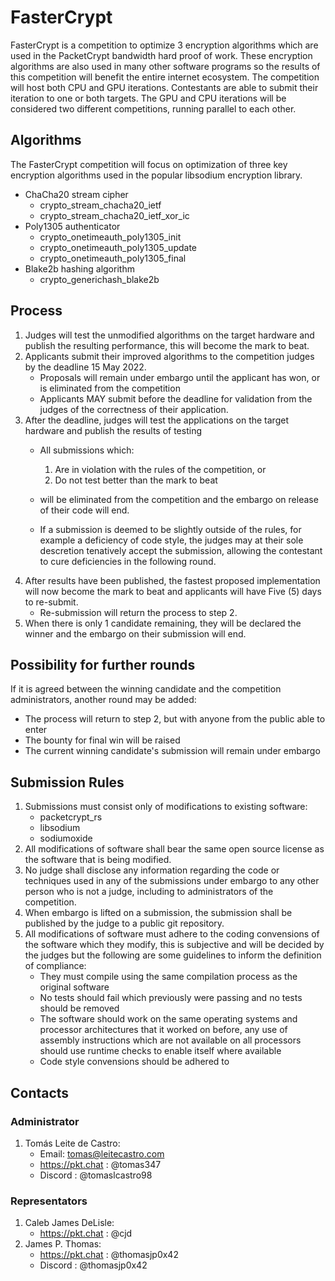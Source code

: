 # FasterCrypt
FasterCrypt is a competition to optimize 3 encryption algorithms which are used in the PacketCrypt bandwidth hard proof of work. These encryption algorithms are also used in many other software programs so the results of this competition will benefit the entire internet ecosystem. The competition will host both CPU and GPU iterations. Contestants are able to submit their iteration to one or both targets.
The GPU and CPU iterations will be considered two different competitions, running parallel to each other.

## Algorithms
The FasterCrypt competition will focus on optimization of three key encryption algorithms used in the popular libsodium encryption library.

- ChaCha20 stream cipher
	- crypto_stream_chacha20_ietf
	- crypto_stream_chacha20_ietf_xor_ic
- Poly1305 authenticator
	- crypto_onetimeauth_poly1305_init
	- crypto_onetimeauth_poly1305_update
	- crypto_onetimeauth_poly1305_final
- Blake2b hashing algorithm
	- crypto_generichash_blake2b

## Process
1. Judges will test the unmodified algorithms on the target hardware and publish the resulting performance, this will become the mark to beat.
2. Applicants submit their improved algorithms to the competition judges by the deadline 15 May 2022.
	- Proposals will remain under embargo until the applicant has won, or is eliminated from the competition
	- Applicants MAY submit before the deadline for validation from the judges of the correctness of their application.
3. After the deadline, judges will test the applications on the target hardware and publish the results of testing
	- All submissions which:
		1. Are in violation with the rules of the competition, or
		2. Do not test better than the mark to beat

	- will be eliminated from the competition and the embargo on release of their code will end.
	- If a submission is deemed to be slightly outside of the rules, for example a deficiency of code style, the judges may at their sole descretion tenatively accept the submission, allowing the contestant to cure deficiencies in the following round.
4. After results have been published, the fastest proposed implementation will now become the mark to beat and applicants will have Five (5) days to re-submit.
	- Re-submission will return the process to step 2.
5. When there is only 1 candidate remaining, they will be declared the winner and the embargo on their submission will end.
	
## Possibility for further rounds
If it is agreed between the winning candidate and the competition administrators, another round may be added:

- The process will return to step 2, but with anyone from the public able to enter
- The bounty for final win will be raised
- The current winning candidate's submission will remain under embargo

## Submission Rules
1. Submissions must consist only of modifications to existing software:
	- packetcrypt_rs
	- libsodium
	- sodiumoxide
2. All modifications of software shall bear the same open source license as the software that is being modified.
3. No judge shall disclose any information regarding the code or techniques used in any of the submissions under embargo to any other person who is not a judge, including to administrators of the competition.
4. When embargo is lifted on a submission, the submission shall be published by the judge to a public git repository.
5. All modifications of software must adhere to the coding convensions of the software which they modify, this is subjective and will be decided by the judges but the following are some guidelines to inform the definition of compliance:
	- They must compile using the same compilation process as the original software
	- No tests should fail which previously were passing and no tests should be removed
	- The software should work on the same operating systems and processor architectures that it worked on before, any use of assembly instructions which are not available on all processors should use runtime checks to enable itself where available
	- Code style convensions should be adhered to

## Contacts
### Administrator 
1. Tomás Leite de Castro:
	- Email: tomas@leitecastro.com
	- https://pkt.chat : @tomas347
	- Discord : @tomaslcastro98
### Representators
1. Caleb James DeLisle:
	- https://pkt.chat : @cjd
2. James P. Thomas:
	- https://pkt.chat : @thomasjp0x42
	- Discord : @thomasjp0x42
